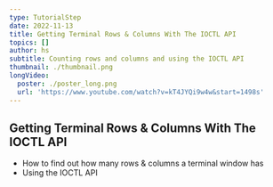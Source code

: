 ```yaml
---
type: TutorialStep
date: 2022-11-13
title: Getting Terminal Rows & Columns With The IOCTL API
topics: []
author: hs
subtitle: Counting rows and columns and using the IOCTL API
thumbnail: ./thumbnail.png
longVideo:
  poster: ./poster_long.png
  url: 'https://www.youtube.com/watch?v=kT4JYQi9w4w&start=1498s'
---
```


## Getting Terminal Rows & Columns With The IOCTL API

- How to find out how many rows & columns a terminal window has
- Using the IOCTL API

